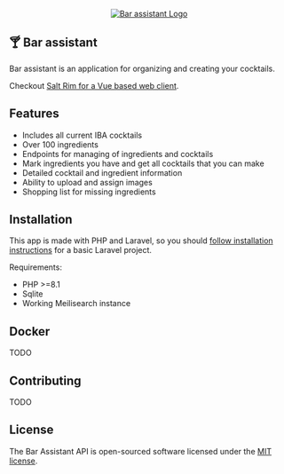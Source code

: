 <p align="center">
    <a href="https://karlomikus.com" target="_blank"><img src="https://i.imgur.com/B2lNNKw.png" alt="Bar assistant Logo"></a>
</p>

<!-- <p align="center">
<a href="https://travis-ci.org/laravel/framework"><img src="https://travis-ci.org/laravel/framework.svg" alt="Build Status"></a>
<a href="https://packagist.org/packages/laravel/framework"><img src="https://img.shields.io/packagist/dt/laravel/framework" alt="Total Downloads"></a>
<a href="https://packagist.org/packages/laravel/framework"><img src="https://img.shields.io/packagist/v/laravel/framework" alt="Latest Stable Version"></a>
<a href="https://packagist.org/packages/laravel/framework"><img src="https://img.shields.io/packagist/l/laravel/framework" alt="License"></a>
</p> -->

## 🍸 Bar assistant

Bar assistant is an application for organizing and creating your cocktails.

Checkout [Salt Rim for a Vue based web client](https://github.com/karlomikus/vue-salt-rim).

## Features

- Includes all current IBA cocktails
- Over 100 ingredients
- Endpoints for managing of ingredients and cocktails
- Mark ingredients you have and get all cocktails that you can make
- Detailed cocktail and ingredient information
- Ability to upload and assign images
- Shopping list for missing ingredients

## Installation

This app is made with PHP and Laravel, so you should [follow installation instructions](https://laravel.com/docs/9.x/deployment) for a basic Laravel project.

Requirements:

- PHP >=8.1
- Sqlite
- Working Meilisearch instance

## Docker

TODO

## Contributing

TODO

## License

The Bar Assistant API is open-sourced software licensed under the [MIT license](https://opensource.org/licenses/MIT).
